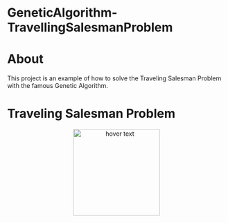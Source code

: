 # GeneticAlgorithm-TravellingSalesmanProblem 

# About

This project is an example of how to solve the Traveling Salesman Problem with the famous Genetic Algorithm.


# Traveling Salesman Problem


<p align="center">
  <img src="https://upload.wikimedia.org/wikipedia/commons/thumb/1/11/GLPK_solution_of_a_travelling_salesman_problem.svg/1200px-GLPK_solution_of_a_travelling_salesman_problem.svg.png" width="200" title="hover text">
</p>
